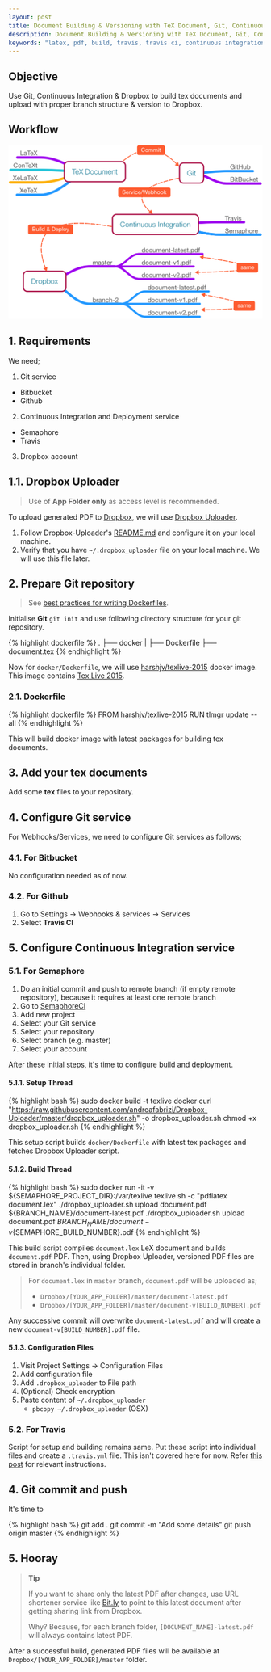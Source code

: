```yaml
---
layout: post
title: Document Building & Versioning with TeX Document, Git, Continuous Integration & Dropbox
description: Document Building & Versioning with TeX Document, Git, Continuous Integration & Dropbox
keywords: "latex, pdf, build, travis, travis ci, continuous integration, continuous deployment, git, linux, ubuntu, osx, os x, mac, windows"
---
```


## Objective

Use Git, Continuous Integration & Dropbox to build tex documents and upload with proper branch structure & version to Dropbox.


## Workflow

![Workflow](/assets/images/posts/document-building-versioning-with-tex-document-git-continuous-integration-dropbox/workflow.png "Workflow")


## 1. Requirements

We need;

1. Git service
  - Bitbucket
  - Github

2. Continuous Integration and Deployment service
  - Semaphore
  - Travis

3. Dropbox account


## 1.1. Dropbox Uploader

> Use of **App Folder only** as access level is recommended.

To upload generated PDF to [Dropbox](https://www.dropbox.com), we will use [Dropbox Uploader](https://github.com/andreafabrizi/Dropbox-Uploader).

1. Follow Dropbox-Uploader's [README.md](https://github.com/andreafabrizi/Dropbox-Uploader/blob/master/README.md) and configure it on your local machine.
2. Verify that you have `~/.dropbox_uploader` file on your local machine. We will use this file later.


## 2. Prepare Git repository

> See [best practices for writing Dockerfiles](https://docs.docker.com/articles/dockerfile_best-practices/).

Initialise **Git** `git init` and use following directory structure for your git repository.

{% highlight dockerfile %}
.
├── docker
|   ├── Dockerfile
├── document.tex
{% endhighlight %}

Now for `docker/Dockerfile`, we will use [harshjv/texlive-2015](https://hub.docker.com/r/harshjv/texlive-2015) docker image. This image contains [Tex Live 2015](https://www.tug.org/texlive/).


### 2.1. Dockerfile

{% highlight dockerfile %}
FROM harshjv/texlive-2015
RUN tlmgr update --all
{% endhighlight %}

This will build docker image with latest packages for building tex documents.


## 3. Add your tex documents

Add some **tex** files to your repository.


## 4. Configure Git service

For Webhooks/Services, we need to configure Git services as follows;

### 4.1. For Bitbucket

No configuration needed as of now.

### 4.2. For Github

1. Go to Settings -> Webhooks & services -> Services
2. Select **Travis CI**


## 5. Configure Continuous Integration service

### 5.1. For Semaphore

1. Do an initial commit and push to remote branch (if empty remote repository), because it requires at least one remote branch
2. Go to [SemaphoreCI](https://semaphoreci.com/)
3. Add new project
4. Select your Git service
5. Select your repository
6. Select branch (e.g. master)
7. Select your account

After these initial steps, it's time to configure build and deployment.


#### 5.1.1. Setup Thread

{% highlight bash %}
sudo docker build -t texlive docker
curl "https://raw.githubusercontent.com/andreafabrizi/Dropbox-Uploader/master/dropbox_uploader.sh" -o dropbox_uploader.sh
chmod +x dropbox_uploader.sh
{% endhighlight %}

This setup script builds `docker/Dockerfile` with latest tex packages and fetches Dropbox Uploader script.

#### 5.1.2. Build Thread

{% highlight bash %}
sudo docker run -it -v ${SEMAPHORE_PROJECT_DIR}:/var/texlive texlive sh -c "pdflatex document.lex"
./dropbox_uploader.sh upload document.pdf ${BRANCH_NAME}/document-latest.pdf
./dropbox_uploader.sh upload document.pdf ${BRANCH_NAME}/document-v${SEMAPHORE_BUILD_NUMBER}.pdf
{% endhighlight %}

This build script compiles `document.lex` LeX document and builds `document.pdf` PDF. Then, using Dropbox Uploader, versioned PDF files are stored in branch's individual folder.

> For `document.lex` in `master` branch, `document.pdf` will be uploaded as;
>
> * `Dropbox/[YOUR_APP_FOLDER]/master/document-latest.pdf`
> * `Dropbox/[YOUR_APP_FOLDER]/master/document-v[BUILD_NUMBER].pdf`

Any successive commit will overwrite `document-latest.pdf` and will create a new `document-v[BUILD_NUMBER].pdf` file.

#### 5.1.3. Configuration Files

1. Visit Project Settings -> Configuration Files
2. Add configuration file
3. Add `.dropbox_uploader` to File path
4. (Optional) Check encryption
5. Paste content of `~/.dropbox_uploader`
   * `pbcopy ~/.dropbox_uploader` (OSX)


### 5.2. For Travis

Script for setup and building remains same. Put these script into individual files and create a `.travis.yml` file. This isn't covered here for now. Refer [this post](/blog/setup-latex-pdf-build-using-travis-ci/) for relevant instructions.

## 4. Git commit and push

It's time to

{% highlight bash %}
git add .
git commit -m "Add some details"
git push origin master
{% endhighlight %}

## 5. Hooray

> **Tip**
>
> If you want to share only the latest PDF after changes,
> use URL shortener service like [Bit.ly](http://bit.ly) to point to this latest document
> after getting sharing link from Dropbox.
>
> Why? Because, for each branch folder, `[DOCUMENT_NAME]-latest.pdf` will always contains latest PDF.

After a successful build, generated PDF files will be available at `Dropbox/[YOUR_APP_FOLDER]/master` folder.
